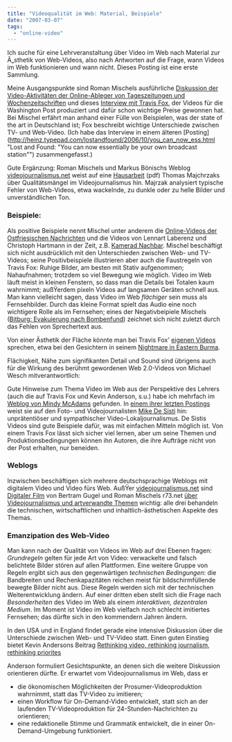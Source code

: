 ```yaml
---
title: "Videoqualität im Web: Material, Beispiele"
date: "2007-03-07"
tags: 
  - "online-video"
---
```


Ich suche für eine Lehrveranstaltung über Video im Web nach Material zur Ã„sthetik von Web-Videos, also nach Antworten auf die Frage, wann Videos im Web funktionieren und wann nicht. Dieses Posting ist eine erste Sammlung.

Meine Ausgangspunkte sind Roman Mischels ausführliche [Diskussion der Video-Aktivitäten der Online-Ableger von Tageszeitungen und Wochenzeitschriften](http://www.onlinejournalismus.de/2006/12/05/wie-online-redaktionen-in-deutschland-video-einsetzen "onlinejournalismus.de - Das Magazin zum Thema » Blog Archive » Online-Video und Zeitungen") und dieses [Interview mit Travis Fox](http://www.ojr.org/ojr/stories/600916Junnarkar/), der Videos für die Washington Post produziert und dafür schon wichtige Preise gewonnen hat. Bei Mischel erfährt man anhand einer Fülle von Beispielen, was der state of the art in Deutschland ist; Fox beschreibt wichtige Unterschiede zwischen TV- und Web-Video. (Ich habe das Interview in einem älteren [Posting](http://heinz.typepad.com/lostandfound/2006/10/you_can_now_ess.html "Lost and Found: "You can now essentially be your own broadcast station"") zusammengefasst.)

Gute Ergänzung: Roman Mischels und Markus Bönischs Weblog [videojournalismus.net](http://www.videojournalismus.net/ "videojournalismus.net") weist auf eine [Hausarbeit](http://www.thomas-majchrzak.de/Hausarbeit_Videojournalismus.pdf) (pdf) Thomas Majchrzaks über Qualitätsmängel im Videojournalismus hin. Majrzak analysiert typische Fehler von Web-Videos, etwa wackelnde, zu dunkle oder zu helle Bilder und unverständlichen Ton.

### Beispiele:

Als positive Beispiele nennt Mischel unter anderem die [Online-Videos der Ostfriesischen Nachrichten](http://www.on-online.de/on-videos/on-video.php "Ostfriesische Nachrichten Aurich - ON-Videos") und die Videos von Lennart Laberenz und Christoph Hartmann in der Zeit, z.B. [Kamerad Nachbar](http://www.zeit.de/online/2006/45/ueckermuende-npd "ZEIT online - Video - bildergalerie - Rechtsradikalismus : Kamerad Nachbar"). Mischel beschäftigt sich nicht ausdrücklich mit den Unterschieden zwischen Web- und TV-Videos; seine Positivbeispiele illustrieren aber auch die Faustregeln von Travis Fox: Ruhige Bilder, am besten mit Stativ aufgenommen; Nahaufnahmen; trotzdem so viel Bewegung wie möglich. Video im Web läuft meist in kleinen Fenstern, so dass man die Details bei Totalen kaum wahrnimmt; außŸerdem pixeln Videos auf langsamen Geräten schnell aus. Man kann vielleicht sagen, dass Video im Web _flächiger_ sein muss als Fernsehbilder. Durch das kleine Format spielt das Audio eine noch wichtigere Rolle als im Fernsehen; eines der Negativbeipiele Mischels ([Bitburg: Evakuierung nach Bombenfund](http://www.volksfreund.de/totallokal/video/tv/art26624,1116292.html?fCMS=c69c1da4d4c3f74e4b73871c4f5008e7 "volksfreund.de")) zeichnet sich nicht zuletzt durch das Fehlen von Sprechertext aus.

Von einer Ästhetik der Fläche könnte man bei Travis Fox' [eigenen Videos](http://www.washingtonpost.com/wp-dyn/photo/bestofthepost/foxtravis/index.html "Travis Fox") sprechen, etwa bei den Gesichtern in seinem [Nightmare in Eastern Burma](http://www.washingtonpost.com/wp-dyn/content/video/2006/11/10/VI2006111000901.html "Nightmare in Eastern Burma - washingtonpost.com").

Flächigkeit, Nähe zum signifikanten Detail und Sound sind übrigens auch für die Wirkung des berühmt gewordenen Web 2.0-Videos von Michael Wesch mitverantwortlich:

Gute Hinweise zum Thema Video im Web aus der Perspektive des Lehrers (auch die auf Travis Fox und Kevin Anderson, s.u.) habe ich mehrfach im [Weblog von Mindy McAdams](http://tojou.blogspot.com/ "Teaching Online Journalism") gefunden. In [einem ihrer letzten Postings](http://tojou.blogspot.com/2007/03/personal-and-just-plain-nice-video-from.html "Teaching Online Journalism: Personal and just plain nice: A video from Wisconsin") weist sie auf den Foto- und Videojournalisten [Mike De Sisti](http://pcr2r.blogspot.com/ "Real to Reel") hin: unprätentiöser und sympathischer Video-Lokaljournalismus. De Sistis Videos sind gute Beispiele dafür, was mit einfachen Mitteln möglich ist. Von einem Travis Fox lässt sich sicher viel lernen, aber um seine Themen und Produktionsbedingungen können ihn Autoren, die ihre Aufträge nicht von der Post erhalten, nur beneiden.

### Weblogs

Inzwischen beschäftigen sich mehrere deutschsprachige Weblogs mit digitalem Video und Video fürs Web. AußŸer [videojournalismus.net](http://www.videojournalismus.net/ "videojournalismus.net") sind [Digitaler Film](http://www.gugelproductions.de/blog/ "Digitaler Film") von Bertram Gugel und Roman Mischels r73.net [über Videojournalismus und artverwandte Themen](http://r73.net/ "r73.net - Weblog über Videojournalismus") wichtig: alle drei behandeln die technischen, wirtschaftlichen und inhaltlich-ästhetischen Aspekte des Themas.

### Emanzipation des Web-Video

Man kann nach der Qualität von Videos im Web auf drei Ebenen fragen: _Grundregeln_ gelten für jede Art von Video: verwackelte und falsch belichtete Bilder stören auf allen Plattformen. Eine weitere Gruppe von Regeln ergibt sich aus den gegenwärtigen _technischen Bedingungen_: die Bandbreiten und Rechenkapazitäten reichen meist für bildschirmfüllende bewegte Bilder nicht aus. Diese Regeln werden sich mit der technischen Weiterentwicklung ändern. Auf einer dritten eben stellt sich die Frage nach _Besonderheiten_ des Video im Web als einem _interaktiven, dezentralen Medium_. Im Moment ist Video im Web vielfach noch schlecht imitiertes Fernsehen; das dürfte sich in den kommendern Jahren ändern.

In den USA und in England findet gerade eine intensive Diskussion über die Unterschiede zwischen Web- und TV-Video statt. Einen guten Einstieg bietet Kevin Andersons Beitrag [Rethinking video, rethinking journalism, rethinking priorites](http://strange.corante.com/archives/2007/02/26/rethinking_video_rethinking_journalism_rethinking_priorites.php "Rethinking video, rethinking journalism, rethinking priorites. Strange Attractor: Picking out patterns in the chaos")

Anderson formuliert Gesichtspunkte, an denen sich die weitere Diskussion orientieren dürfte. Er erwartet vom Videojournalismus im Web, dass er

- die ökonomischen Möglichkeiten der Prosumer\-Videoproduktion wahrnimmt, statt das TV-Video zu imitieren;
- einen Workflow für On-Demand-Video entwickelt, statt sich an der laufenden TV-Videoproduktion für 24-Stunden-Nachrichten zu orientieren;
- eine redaktionelle Stimme und Grammatik entwickelt, die in einer On-Demand-Umgebung funktioniert.
